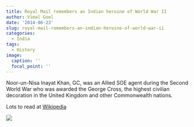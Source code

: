 ```yaml
---
title: Royal Mail remembers an Indian heroine of World War II
author: Vimal Goel
date: '2014-06-23'
slug: royal-mail-remembers-an-indian-heroine-of-world-war-ii
categories:
  - India
tags:
  - History
image:
  caption: ''
  focal_point: ''
---
```

Noor-un-Nisa Inayat Khan, GC, was an Allied SOE agent during the Second World War who was awarded the George Cross, the highest civilian decoration in the United Kingdom and other Commonwealth nations.

Lots to read at [Wikipedia](https://en.wikipedia.org/wiki/Noor_Inayat_Khan)

![](/post/2014-06-23-royal-mail-remembers-an-indian-heroine-of-world-war-ii_files/BjloBQ9CMAE68Ob.jpg)